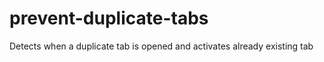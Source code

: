 # prevent-duplicate-tabs

Detects when a duplicate tab is opened and activates already existing tab
